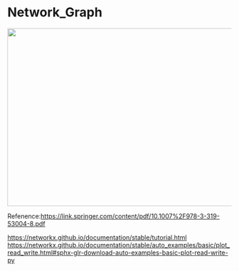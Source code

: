 # Network_Graph

<img src="https://github.com/AvisChiu/Networkx_Graph/blob/master/algorithm/compare/pic.PNG"  width="800" height="400">


Refenence:https://link.springer.com/content/pdf/10.1007%2F978-3-319-53004-8.pdf   
<Python for Graph and Network Analysis>     
  
https://networkx.github.io/documentation/stable/tutorial.html   
https://networkx.github.io/documentation/stable/auto_examples/basic/plot_read_write.html#sphx-glr-download-auto-examples-basic-plot-read-write-py
